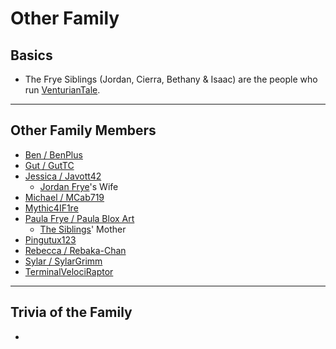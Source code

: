 # Other Family

## Basics
- The Frye Siblings \(Jordan, Cierra, Bethany & Isaac) are the people who run [VenturianTale](https://www.youtube.com/user/VenturianTale).

----

## Other Family Members
- [Ben / BenPlus](7.Family/Ben-BenPlus.md)
- [Gut / GutTC](7.Family/Gut-GutTC.md)
- [Jessica / Javott42](7.Family/Jessica-Javott42.md)
    - [Jordan Frye](../3.Siblings/3.1.Jordan-Frye-Venturian.md)'s Wife
- [Michael / MCab719](7.Family/Michael-MCab719.md)
- [Mythic4IF1re](7.Family/Mythic4IF1re.md)
- [Paula Frye / Paula Blox Art](7.Family/Paula_Frye-Paula_Blox_Art.md)
    - [The Siblings](..chapter_3.md)' Mother
- [Pingutux123](7.Family/Pingutux123.md)
- [Rebecca / Rebaka-Chan](7.Family/Rebecca-Rebaka-Chan.md)
- [Sylar / SylarGrimm](7.Family/Sylar-SylarGrimm.md)
- [TerminalVelociRaptor](7.Family/TerminalVelociRaptor.md)

----

## Trivia of the Family
- 